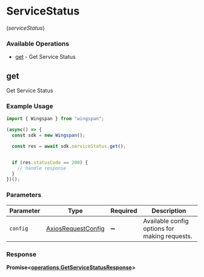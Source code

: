 # ServiceStatus
(*serviceStatus*)

### Available Operations

* [get](#get) - Get Service Status

## get

Get Service Status

### Example Usage

```typescript
import { Wingspan } from "wingspan";

(async() => {
  const sdk = new Wingspan();

  const res = await sdk.serviceStatus.get();


  if (res.statusCode == 200) {
    // handle response
  }
})();
```

### Parameters

| Parameter                                                    | Type                                                         | Required                                                     | Description                                                  |
| ------------------------------------------------------------ | ------------------------------------------------------------ | ------------------------------------------------------------ | ------------------------------------------------------------ |
| `config`                                                     | [AxiosRequestConfig](https://axios-http.com/docs/req_config) | :heavy_minus_sign:                                           | Available config options for making requests.                |


### Response

**Promise<[operations.GetServiceStatusResponse](../../models/operations/getservicestatusresponse.md)>**


